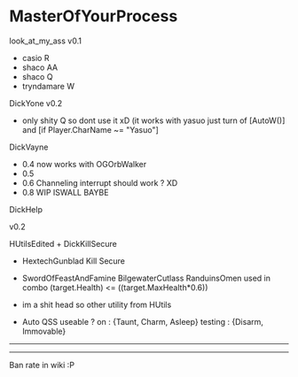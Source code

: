 # MasterOfYourProcess

look_at_my_ass
v0.1
- casio R 
- shaco AA
- shaco Q
- tryndamare W



DickYone
v0.2
-  only shity Q so dont use it xD (it works with yasuo just turn of [AutoW()] and [if Player.CharName ~= "Yasuo"]


DickVayne
- 0.4 now works with OGOrbWalker
- 0.5 
- 0.6 Channeling interrupt should work ? XD 
- 0.8 WIP ISWALL BAYBE

DickHelp

v0.2

HUtilsEdited + DickKillSecure

- HextechGunblad Kill Secure

- SwordOfFeastAndFamine  BilgewaterCutlass  RanduinsOmen used in combo (target.Health) <= ((target.MaxHealth*0.6))
- im a shit head so other utility from HUtils
- Auto QSS useable ? on : {Taunt, Charm, Asleep} testing : {Disarm, Immovable}

----------------------------------------------------------------
----------------------------------------------------------------

Ban rate in wiki :P
